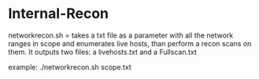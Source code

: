 # Internal-Recon


networkrecon.sh = takes a txt file as a parameter with all the network ranges in scope and enumerates live hosts, than perform a recon scans on them. It outputs two files: a livehosts.txt and a Fullscan.txt

example: ./networkrecon.sh scope.txt
